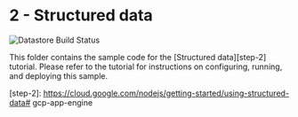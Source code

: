 # 2 - Structured data

![Datastore Build Status][ci-badge-datastore]

[ci-badge-datastore]: https://storage.googleapis.com/nodejs-getting-started-tests-badges/2-datastore.svg

This folder contains the sample code for the [Structured data][step-2]
tutorial. Please refer to the tutorial for instructions on configuring, running,
and deploying this sample.

[step-2]: https://cloud.google.com/nodejs/getting-started/using-structured-data# gcp-app-engine
